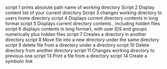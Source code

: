 script 1 prints absolute path name of working directory
Script 2 Display content  list of your current directory
Script 3 changes working directory to users home directory
script 4 Displays current directory contents in long format
script 5 Displays current directory contents , including hidden  files
script 6 displays contents in long formart, with user IDS and groups numerically plus hidden files
script 7 Creates a directory in another directory
script 8 Move file into a new directory under the same directory
script 9 delete file from a directory under a directory
script 10 Delete directory from another directory
script 11 Changes working directory to previous one
script 13 Print a file from a directory
script 14 Create a symbolic link